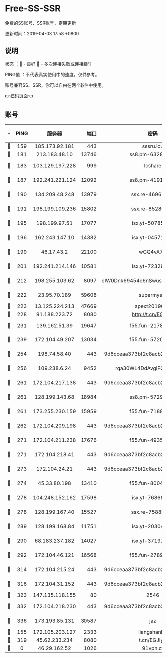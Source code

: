 # Free-SS-SSR

免费的SS账号、SSR账号，定期更新

更新时间：2019-04-03 17:58 +0800

## 说明

状态     ：🙂 - 良好 🙁 - 多次连接失败或连接超时

PING值   ：不代表真实使用中的速度，仅供参考。

账号兼容SS、SSR，你可以自由在两个软件中使用。

👉[扫码页面](https://liesauer.github.io/Free-SS-SSR/)👈

## 账号

|-|PING|服务器|端口|密码|加密方式|区域|
|:----:|:----:|:-----:|-----:|:----:|:----:|:----:|
|🙂|159|185.173.92.181|443|sssru.icu|rc4-md5|RU|
|🙂|181|213.183.48.10|13746|ss8.pm-63283999|rc4-md5|RU|
|🙂|183|103.129.197.228|999|lcshare|aes-256-cfb|US|
|🙂|187|192.241.221.124|12092|ss8.pm-41911201|aes-256-cfb|US|
|🙂|190|134.209.48.248|13979|ssx.re-46961162|aes-256-cfb|US|
|🙂|191|198.199.109.236|15802|ssx.re-85280053|aes-256-cfb|US|
|🙂|195|198.199.97.51|17077|isx.yt-50785240|aes-256-cfb|US|
|🙂|196|162.243.147.10|14382|isx.yt-04571703|aes-256-cfb|US|
|🙂|199|46.17.43.2|22100|wGQ4vA7D|aes-256-gcm|RU|
|🙂|201|192.241.214.146|10581|isx.yt-72329073|aes-256-cfb|US|
|🙂|212|198.255.103.62|8097|eIW0Dnk69454e6nSwuspv9DmS201tQ0D|aes-256-cfb|US|
|🙂|222|23.95.70.189|59608|supermyssr|chacha20-ietf|US|
|🙂|223|13.125.224.213|47669|apext2019001|chacha20|KR|
|🙂|228|91.188.223.72|8080|http://t.cn/EGJIyrl|rc4-md5|RU|
|🙂|231|139.162.51.39|19647|f55.fun-21784781|aes-256-cfb|SG|
|🙂|239|172.104.49.207|13034|f55.fun-57205001|aes-256-cfb|SG|
|🙂|254|198.74.58.40|443|9d6cceaa373bf2c8acb22e60b6a58be6|aes-256-cfb|US|
|🙂|256|109.238.6.24|9452|rqa30WL4DdAvgIFG6Fs3znzTa|aes-256-cfb|FR|
|🙂|261|172.104.217.138|443|9d6cceaa373bf2c8acb22e60b6a58be6|aes-256-cfb|US|
|🙂|261|128.199.143.68|18984|ss8.pm-57296446|aes-256-cfb|SG|
|🙂|261|173.255.230.159|15959|f55.fun-71881782|aes-256-cfb|US|
|🙂|262|172.104.209.198|443|9d6cceaa373bf2c8acb22e60b6a58be6|aes-256-cfb|US|
|🙂|271|172.104.211.238|17676|f55.fun-49358737|aes-256-cfb|US|
|🙂|271|172.104.218.41|443|9d6cceaa373bf2c8acb22e60b6a58be6|aes-256-cfb|US|
|🙂|273|172.104.24.21|443|9d6cceaa373bf2c8acb22e60b6a58be6|aes-256-cfb|US|
|🙂|274|45.33.80.198|13410|f55.fun-80042240|aes-256-cfb|US|
|🙂|278|104.248.152.162|17598|isx.yt-76868114|aes-256-cfb|SG|
|🙂|278|128.199.167.40|15527|ssx.re-75886099|aes-256-cfb|SG|
|🙂|289|128.199.168.84|11751|isx.yt-20304770|aes-256-cfb|SG|
|🙂|290|68.183.237.182|14027|isx.yt-37197228|aes-256-cfb|SG|
|🙂|292|172.104.46.121|16568|f55.fun-27893685|aes-256-cfb|SG|
|🙂|314|172.104.215.24|443|9d6cceaa373bf2c8acb22e60b6a58be6|aes-256-cfb|US|
|🙂|316|172.104.31.152|443|9d6cceaa373bf2c8acb22e60b6a58be6|aes-256-cfb|US|
|🙂|323|147.135.118.155|80|2546|chacha20|US|
|🙂|332|172.104.218.230|443|9d6cceaa373bf2c8acb22e60b6a58be6|aes-256-cfb|US|
|🙂|336|173.193.85.131|30587|jaz|aes-256-cfb|US|
|🙂|155|172.105.203.127|2333|liangshanbo|chacha20|JP|
|🙂|319|45.62.233.234|8080|t.cn/EGJIyrl|rc4-md5|CA|
|🙁|0|46.29.162.52|1026|91vpn.cf|rc4-md5|RU|
